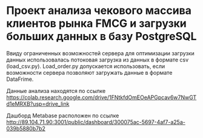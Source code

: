 # Проект анализа чекового массива клиентов рынка FMCG и загрузки больших данных в базу PostgreSQL
Ввиду ограниченных возможностей сервера для оптимизации загрузки данных использовалась потоковая загрузка из данных в формате csv (load_csv.py). Load_order.py допускается использовать, если возможности сервера позволяют загружать данные в формате DataFrime.

Данные анализа находятся по ссылке https://colab.research.google.com/drive/1FNtkfdOmEOeAPGpcav6w7NwGTd1eMRXB?usp=drive_link

Дашборд Metabase расположен по ссылке http://89.104.71.90:3001/public/dashboard/300075ac-5697-4af7-a25a-039b5880b7b2
